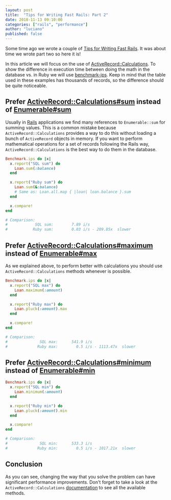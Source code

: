```yaml
---
layout: post
title:  "Tips for Writing Fast Rails: Part 2"
date: 2018-11-13 09:10:00
categories: ["rails", "performance"]
author: "luciano"
published: false
---
```


Some time ago we wrote a couple of [Tips for Writing Fast Rails](https://fastruby.io/blog/performance/rails/writing-fast-rails.html). It was about time we wrote part two so here it is!

<!--more-->

In this article we will focus on the use of [ActiveRecord::Calculations](https://api.rubyonrails.org/classes/ActiveRecord/Calculations.html). To show the difference in execution time between doing the math in the database vs. in Ruby we will use [benchmark-ips](https://github.com/evanphx/benchmark-ips). Keep in mind that the table used in these examples has thousands of records, so the difference should be quite noticeable.

## Prefer [ActiveRecord::Calculations#sum](https://api.rubyonrails.org/classes/ActiveRecord/Calculations.html#method-i-sum) instead of [Enumerable#sum](https://apidock.com/rails/Enumerable/sum)

Usually in [Rails](https://rubyonrails.org/) applications we find many references to `Enumerable::sum` for summing values. This is a common mistake because `ActiveRecord::Calculations` provides a way to do this without loading a bunch of `ActiveRecord` objects in memory. If you want to perform mathematical operations for a set of records following the Rails way, `ActiveRecord::Calculations` is the best way to do them in the database.

```ruby
Benchmark.ips do |x|
  x.report("SQL sum") do
    Loan.sum(:balance)
  end

  x.report("Ruby sum") do
    Loan.sum(&:balance)
    # Same as: Loan.all.map { |loan| loan.balance }.sum
  end

  x.compare!
end

# Comparison:
#            SQL sum:        7.89 i/s
#           Ruby sum:        0.03 i/s - 209.85x  slower
```

## Prefer [ActiveRecord::Calculations#maximum](https://api.rubyonrails.org/classes/ActiveRecord/Calculations.html#method-i-maximum) instead of [Enumerable#max](https://apidock.com/ruby/Enumerable/max)

As we explained above, to perform better with calculations you should use `ActiveRecord::Calculations` methods whenever is possible.

```ruby
Benchmark.ips do |x|
  x.report("SQL max") do
    Loan.maximum(:amount)
  end

  x.report("Ruby max") do
    Loan.pluck(:amount).max
  end

  x.compare!
end

# Comparison:
#              SQL max:      541.9 i/s
#             Ruby max:        0.5 i/s - 1113.47x  slower
```

## Prefer [ActiveRecord::Calculations#minimum](https://api.rubyonrails.org/classes/ActiveRecord/Calculations.html#method-i-minimum) instead of [Enumerable#min](https://apidock.com/ruby/Enumerable/min)

```ruby
Benchmark.ips do |x|
  x.report("SQL min") do
    Loan.minimum(:amount)
  end

  x.report("Ruby min") do
    Loan.pluck(:amount).min
  end

  x.compare!
end

# Comparison:
#              SQL min:      533.3 i/s
#             Ruby min:        0.5 i/s - 1017.21x  slower
```

## Conclusion

As you can see, changing the way that you solve the problem can have significant performance improvements. Don't forget to take a look at the `ActiveRecord::Calculations` [documentation](https://api.rubyonrails.org/classes/ActiveRecord/Calculations.html) to see all the available methods.
